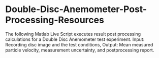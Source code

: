 # Double-Disc-Anemometer-Post-Processing-Resources
The following Matlab Live Script executes result post processing calculations for a Double Disc Anemometer test experiment. Input: Recording disc image and the test conditions, Output: Mean measured particle velocity, measurement uncertainty, and postprocessing report. 
